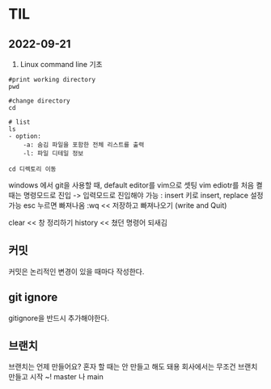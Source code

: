 # TIL

## 2022-09-21

1. Linux command line 기초
```
#print working directory
pwd
```
```
#change directory
cd
```
```
# list
ls
- option: 
    -a: 숨김 파일을 포함한 전체 리스트를 출력
    -l: 파일 디테일 정보
```
```
cd 디렉토리 이동
```


windows 에서 git을 사용할 때, default editor를 vim으로 셋팅
vim ediotr를 처음 켤 때는 명령모드로 진입
-> 입력모드로 진입해야 가능 : insert 키로 insert, replace 설정 가능 esc 누르면 빠져나옴
:wq << 저장하고 빠져나오기 (write and Quit)

clear << 창 정리하기
history << 쳤던 명령어 되새김

## 커밋

커밋은 논리적인 변경이 있을 때마다 작성한다.

## git ignore
gitignore을 반드시 추가해야한다.

## 브랜치

브랜치는 언제 만들어요?
혼자 할 때는 안 만들고 해도 돼용
회사에서는 무조건 브랜치 만들고 시작 ~!
master 나 main 